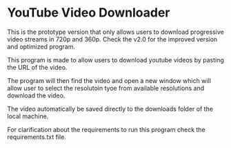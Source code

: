 # YouTube Video Downloader

This is the prototype version that only allows users to download progressive video streams in 720p and 360p. Check the v2.0 for the improved version and optimized program.

This program is made to allow users to download youtube videos by pasting the URL of the video.

The program will then find the video and open a new window which will allow user to select the resolutoin tyoe from available resolutions and download the video.

The video automatically be saved directly to the downloads folder of the local machine.

For clarification about the requirements to run this program check the requirements.txt file.
